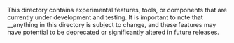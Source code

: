 This directory contains experimental features, tools, or components that are currently under development and testing. It is important to note that __anything in this directory is subject to change, and these features may have potential to be deprecated or significantly altered in future releases.
